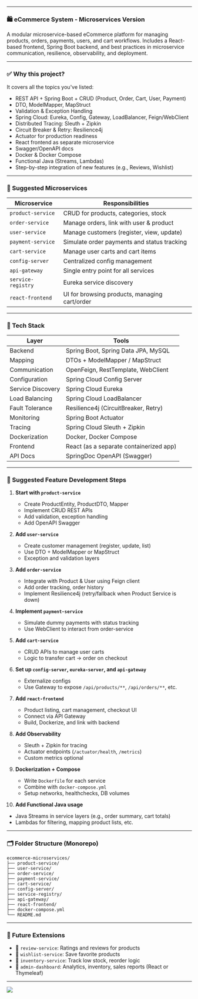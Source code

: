 
---

### 🛍️ **eCommerce System - Microservices Version**

A modular microservice-based eCommerce platform for managing products, orders, payments, users, and cart workflows. Includes a React-based frontend, Spring Boot backend, and best practices in microservice communication, resilience, observability, and deployment.

---

### ✅ **Why this project?**

It covers all the topics you've listed:

* REST API + Spring Boot + CRUD (Product, Order, Cart, User, Payment)
* DTO, ModelMapper, MapStruct
* Validation & Exception Handling
* Spring Cloud: Eureka, Config, Gateway, LoadBalancer, Feign/WebClient
* Distributed Tracing: Sleuth + Zipkin
* Circuit Breaker & Retry: Resilience4j
* Actuator for production readiness
* React frontend as separate microservice
* Swagger/OpenAPI docs
* Docker & Docker Compose
* Functional Java (Streams, Lambdas)
* Step-by-step integration of new features (e.g., Reviews, Wishlist)

---

### 🧱 Suggested Microservices

| Microservice       | Responsibilities                              |
| ------------------ | --------------------------------------------- |
| `product-service`  | CRUD for products, categories, stock          |
| `order-service`    | Manage orders, link with user & product       |
| `user-service`     | Manage customers (register, view, update)     |
| `payment-service`  | Simulate order payments and status tracking   |
| `cart-service`     | Manage user carts and cart items              |
| `config-server`    | Centralized config management                 |
| `api-gateway`      | Single entry point for all services           |
| `service-registry` | Eureka service discovery                      |
| `react-frontend`   | UI for browsing products, managing cart/order |

---

### 🔧 Tech Stack

| Layer             | Tools                                   |
| ----------------- | --------------------------------------- |
| Backend           | Spring Boot, Spring Data JPA, MySQL     |
| Mapping           | DTOs + ModelMapper / MapStruct          |
| Communication     | OpenFeign, RestTemplate, WebClient      |
| Configuration     | Spring Cloud Config Server              |
| Service Discovery | Spring Cloud Eureka                     |
| Load Balancing    | Spring Cloud LoadBalancer               |
| Fault Tolerance   | Resilience4j (CircuitBreaker, Retry)    |
| Monitoring        | Spring Boot Actuator                    |
| Tracing           | Spring Cloud Sleuth + Zipkin            |
| Dockerization     | Docker, Docker Compose                  |
| Frontend          | React (as a separate containerized app) |
| API Docs          | SpringDoc OpenAPI (Swagger)             |

---

### 🧪 Suggested Feature Development Steps

1. **Start with `product-service`**

   * Create ProductEntity, ProductDTO, Mapper
   * Implement CRUD REST APIs
   * Add validation, exception handling
   * Add OpenAPI Swagger

2. **Add `user-service`**

   * Create customer management (register, update, list)
   * Use DTO + ModelMapper or MapStruct
   * Exception and validation layers

3. **Add `order-service`**

   * Integrate with Product & User using Feign client
   * Add order tracking, order history
   * Implement Resilience4j (retry/fallback when Product Service is down)

4. **Implement `payment-service`**

   * Simulate dummy payments with status tracking
   * Use WebClient to interact from order-service

5. **Add `cart-service`**

   * CRUD APIs to manage user carts
   * Logic to transfer cart → order on checkout

6. **Set up `config-server`, `eureka-server`, and `api-gateway`**

   * Externalize configs
   * Use Gateway to expose `/api/products/**`, `/api/orders/**`, etc.

7. **Add `react-frontend`**

   * Product listing, cart management, checkout UI
   * Connect via API Gateway
   * Build, Dockerize, and link with backend

8. **Add Observability**

   * Sleuth + Zipkin for tracing
   * Actuator endpoints (`/actuator/health`, `/metrics`)
   * Custom metrics optional

9. **Dockerization + Compose**

   * Write `Dockerfile` for each service
   * Combine with `docker-compose.yml`
   * Setup networks, healthchecks, DB volumes

10. **Add Functional Java usage**

* Java Streams in service layers (e.g., order summary, cart totals)
* Lambdas for filtering, mapping product lists, etc.

---

### 🗂️ Folder Structure (Monorepo)

```
ecommerce-microservices/
├── product-service/
├── user-service/
├── order-service/
├── payment-service/
├── cart-service/
├── config-server/
├── service-registry/
├── api-gateway/
├── react-frontend/
├── docker-compose.yml
└── README.md
```

---

### 🧩 Future Extensions

* 🔹 `review-service`: Ratings and reviews for products
* 🔹 `wishlist-service`: Save favorite products
* 🔹 `inventory-service`: Track low stock, reorder logic
* 🔹 `admin-dashboard`: Analytics, inventory, sales reports (React or Thymeleaf)

---

<img src="https://www.plantuml.com/plantuml/png/XLF1Zjem4BtxAzuHrAAigfvMejfjkgog7a2bxTso1t19R3IUB49L_xssqfJYQE4sp7lp_DuCUOYYMRgsKTf8ODHTbD0IApLKc7t0LqheWeCNyXRt-E7eY1K7snc9wX9DzCVLvsSjTDIdn7r--ePA7rnr6FXdE947cJNnYpCq3FmZ5_2ib7ztTuVb5qp-3g1nKQONJvJ-Nnkw7ldHMaX0hLd6WNFt762rNAS49lKgRUrrsNf7PXywmP8jyOrLPk5-bo6pYqts4eMDWQakm9jhhtuv-niJazqXkJVxgV912EosEq7ON3ocWE-H8XRajXvruyWBtgIiqUNQqFkVYJAf7PlEoKSclIT6bGZ2fwdAKRFus6HIvS9XbrgzlN4aVMh9ZmvnwDjH5VXijB910MlHqfLBA--SWf9cv5v1BE-MqKGCVkEurUA2l_K7xITMZJPabPhFCMX_Sj645-8JjBUzv1RpUN-S31I7VVl_3XMmzEY_-CDz-ZN3WiJiO7gT3OTsqCmZn9cJp6rT568SdUpmr37jzVbe3wdgskOF"/>
